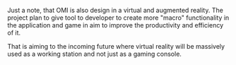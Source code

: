 Just a note, that OMI is also design in a virtual and augmented reality.
The project plan to give tool to developer to create more "macro" functionality in the application and game in aim to improve the productivity and efficiency of it.

That is aiming to the incoming future where virtual reality will be massively used as a working station and not just as a gaming console. 